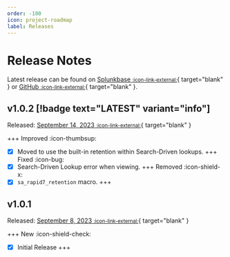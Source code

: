 ```yaml
---
order: -100
icon: project-roadmap
label: Releases
---
```


# Release Notes

Latest release can be found on [Splunkbase <small>:icon-link-external:</small>](https://splunkbase.splunk.com/app/7025){ target="blank" } or [GitHub <small>:icon-link-external:</small>](https://github.com/ZachChristensen28/SA-Rapid7Assets/releases){ target="blank" }.

## v1.0.2 [!badge text="LATEST" variant="info"]

Released: [September 14, 2023 <small>:icon-link-external:</small>](https://github.com/ZachChristensen28/SA-Rapid7Assets/releases/tag/v1.0.2){ target="blank" }

+++ Improved :icon-thumbsup:
- [x] Moved to use the built-in retention within Search-Driven lookups.
+++ Fixed :icon-bug:
- [x] Search-Driven Lookup error when viewing.
+++ Removed :icon-shield-x:
- [x] `sa_rapid7_retention` macro.
+++

## v1.0.1

Released: [September 8, 2023 <small>:icon-link-external:</small>](https://github.com/ZachChristensen28/SA-Rapid7Assets/releases/tag/v1.0.1){ target="blank" }

+++ New :icon-shield-check:
- [x] Initial Release
+++
